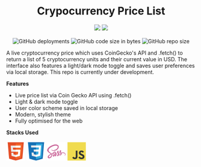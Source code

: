 <div align="center">
<h1>Crypocurrency Price List</h1>

![](https://api.checklyhq.com/v1/badges/checks/cf89330e-a6bf-4357-bf33-8de88bd02544?style=for-the-badge&theme=dark) ![](https://api.checklyhq.com/v1/badges/checks/cf89330e-a6bf-4357-bf33-8de88bd02544?style=for-the-badge&theme=dark&responseTime=true)  <br><br> ![GitHub deployments](https://img.shields.io/github/deployments/asbhogal/Cryptocurrency-Prices/production?label=DEPLOYMENT%20STATE&style=for-the-badge&labelColor=000) ![GitHub code size in bytes](https://img.shields.io/github/languages/code-size/asbhogal/Cryptocurrency-Prices?style=for-the-badge&labelColor=000) ![GitHub repo size](https://img.shields.io/github/repo-size/asbhogal/Cryptocurrency-Prices?color=blueviolet&style=for-the-badge&labelColor=000)

</div>

A live cryptocurrency price which uses CoinGecko's API and .fetch() to return a list of 5 cryptocurrency units and their current value in USD. The interface also features a light/dark mode toggle and saves user preferences via local storage. This repo is currently under development.

<strong>Features</strong>
 - Live price list via Coin Gecko API using .fetch()
 - Light & dark mode toggle
 - User color scheme saved in local storage
 - Modern, stylish theme
 - Fully optimised for the web

<strong>Stacks Used</strong>
<br><br>
<a target="_blank" rel="noopener noreferrer" href="https://github.com/devicons/devicon/blob/master/icons/html5/html5-original.svg"><img src="https://github.com/devicons/devicon/raw/master/icons/html5/html5-original.svg" alt="html5" width="50" height="50" style="max-width:100%;"></a>
<a target="_blank" rel="noopener noreferrer" href="https://github.com/devicons/devicon/blob/master/icons/css3/css3-original.svg"><img src="https://github.com/devicons/devicon/raw/master/icons/css3/css3-original.svg" alt="css3" width="50" height="50" style="max-width:100%;"></a>
<a target="_blank" rel="noopener noreferrer" href="https://github.com/devicons/devicon/blob/master/icons/sass/sass-original.svg"><img src="https://github.com/devicons/devicon/blob/master/icons/sass/sass-original.svg" alt="sass" width="50" height="50" style="max-width:100%;"></a>
<a target="_blank" rel="noopener noreferrer" href="https://github.com/devicons/devicon/blob/master/icons/javascript/javascript-original.svg"><img src="https://github.com/devicons/devicon/raw/master/icons/javascript/javascript-original.svg" alt="JavaScript" width="50" height="50" style="max-width:100%;"></a>